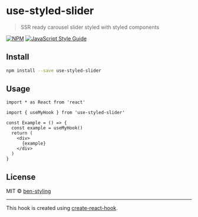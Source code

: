 # use-styled-slider

> SSR ready carousel slider styled with styled components

[![NPM](https://img.shields.io/npm/v/use-styled-slider.svg)](https://www.npmjs.com/package/use-styled-slider) [![JavaScript Style Guide](https://img.shields.io/badge/code_style-standard-brightgreen.svg)](https://standardjs.com)

## Install

```bash
npm install --save use-styled-slider
```

## Usage

```tsx
import * as React from 'react'

import { useMyHook } from 'use-styled-slider'

const Example = () => {
  const example = useMyHook()
  return (
    <div>
      {example}
    </div>
  )
}
```

## License

MIT © [ben-styling](https://github.com/ben-styling)

---

This hook is created using [create-react-hook](https://github.com/hermanya/create-react-hook).
